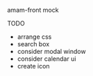 amam-front mock

TODO
* arrange css
* search box
* consider modal window
* consider calendar ui
* create icon